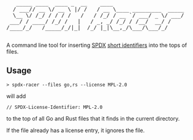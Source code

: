 <pre>
   _____ ____  ____ _  __    ____                      
  / ___// __ \/ __ \ |/ /   / __ \____ _________  _____
  \__ \/ /_/ / / / /   /   / /_/ / __ `/ ___/ _ \/ ___/
 ___/ / ____/ /_/ /   |   / _, _/ /_/ / /__/  __/ /    
/____/_/   /_____/_/|_|  /_/ |_|\__,_/\___/\___/_/     
                                                       
</pre>

A command line tool for inserting [SPDX](https://spdx.dev) [short identifiers](https://spdx.github.io/spdx-spec/appendix-V-using-SPDX-short-identifiers-in-source-files/) into the tops of files.

## Usage

```
> spdx-racer --files go,rs --license MPL-2.0
```

will add 

`// SPDX-License-Identifier: MPL-2.0` 

to the top of all Go and Rust files that it finds in the current directory.

If the file already has a license entry, it ignores the file.
